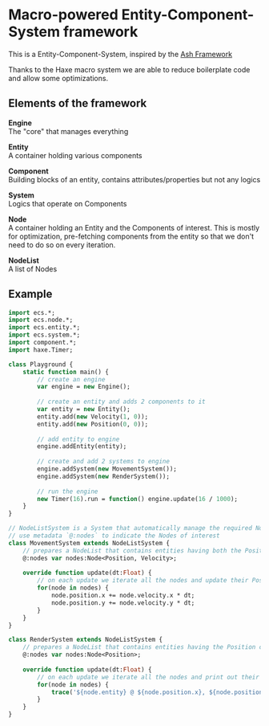 # Macro-powered Entity-Component-System framework

This is a Entity-Component-System, inspired by the [Ash Framework](http://www.ashframework.org/)

Thanks to the Haxe macro system we are able to reduce boilerplate code and allow some optimizations.

## Elements of the framework

**Engine**  
The "core" that manages everything

**Entity**  
A container holding various components

**Component**  
Building blocks of an entity, contains attributes/properties but not any logics

**System**  
Logics that operate on Components

**Node**  
A container holding an Entity and the Components of interest.
This is mostly for optimization, pre-fetching components from the entity so that we don't need to do so on every iteration.

**NodeList**  
A list of Nodes

## Example

```haxe
import ecs.*;
import ecs.node.*;
import ecs.entity.*;
import ecs.system.*;
import component.*;
import haxe.Timer;

class Playground {
	static function main() {
		// create an engine
		var engine = new Engine();
		
		// create an entity and adds 2 components to it
		var entity = new Entity();
		entity.add(new Velocity(1, 0));
		entity.add(new Position(0, 0));
		
		// add entity to engine
		engine.addEntity(entity);
		
		// create and add 2 systems to engine
		engine.addSystem(new MovementSystem());
		engine.addSystem(new RenderSystem());
		
		// run the engine
		new Timer(16).run = function() engine.update(16 / 1000);
	}
}

// NodeListSystem is a System that automatically manage the required NodeList
// use metadata `@:nodes` to indicate the Nodes of interest
class MovementSystem extends NodeListSystem {
	// prepares a NodeList that contains entities having both the Position and Velocity components
	@:nodes var nodes:Node<Position, Velocity>;
	
	override function update(dt:Float) {
		// on each update we iterate all the nodes and update their Position components
		for(node in nodes) {
			node.position.x += node.velocity.x * dt;
			node.position.y += node.velocity.y * dt;
		}
	}
}

class RenderSystem extends NodeListSystem {
	// prepares a NodeList that contains entities having the Position component
	@:nodes var nodes:Node<Position>;
	
	override function update(dt:Float) {
		// on each update we iterate all the nodes and print out their positions on screen
		for(node in nodes) {
			trace('${node.entity} @ ${node.position.x}, ${node.position.y}');
		}
	}
}
```